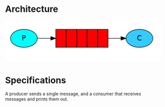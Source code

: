 # Architecture
![alt text](../img/1.PNG)

# Specifications
A producer sends a single message, and a consumer that receives messages and prints them out.

